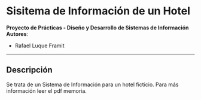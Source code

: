 # Sisitema de Información de un Hotel

**Proyecto de Prácticas - Diseño y Desarrollo de Sistemas de Información**  
**Autores**:  
- Rafael Luque Framit

---

## Descripción

Se trata de un Sistema de Información para un hotel ficticio. Para más información leer el pdf memoria.
